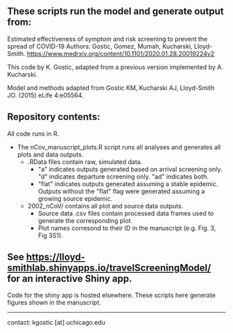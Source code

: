 ## These scripts run the model and generate output from: 

Estimated effectiveness of symptom and risk screening to prevent the spread of COVID-19
Authors: Gostic, Gomez, Mumah, Kucharski, Lloyd-Smith.
https://www.medrxiv.org/content/10.1101/2020.01.28.20019224v2

This code by K. Gostic, adapted from a previous version implemented by A. Kucharski.


Model and methods adapted from  Gostic KM, Kucharski AJ, Lloyd-Smith JO. (2015) eLife 4:e05564.


## Repository contents:
All code runs in R.
* The nCov_manuscript_plots.R script runs all analyses and generates all plots and data outputs.
    * .RData files contain raw, simulated data.
        * "a" indicates outputs generated based on arrival screening only. "d" indicates departure screening only. "ad" indicates both. 
        * "flat" indicates outputs generated assuming a stable epidemic. Outputs without the "flat" flag were generated assuming a growing source epidemic.
  * 2002_nCoV/ contains all plot and source data outputs.
      * Source data .csv files contain processed data frames used to generate the corresponding plot.
      * Plot names corresond to their ID in the manuscript (e.g. Fig. 3, Fig 3S1).
      
## See https://lloyd-smithlab.shinyapps.io/travelScreeningModel/ for an interactive Shiny app.
Code for the shiny app is hosted elsewhere. These scripts here generate figures shown in the manuscript.

------
contact: kgostic [at] uchicago.edu
